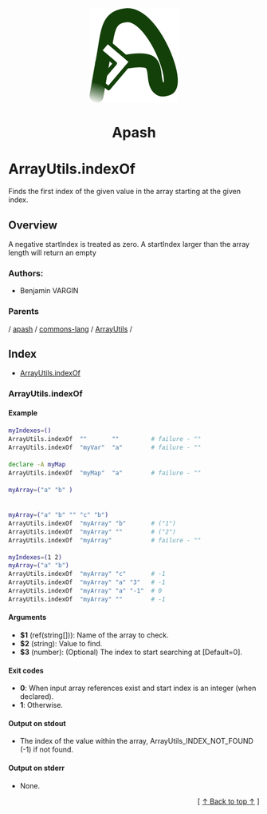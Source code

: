 
<div align='center' id='apash-top'>
  <a href='https://github.com/hastec-fr/apash'>
    <img alt='apash-logo' src='../../../../../../../assets/apash-logo.svg'/>
  </a>

  # Apash
</div>

# ArrayUtils.indexOf

Finds the first index of the given value in the array starting at the given index.

## Overview

A negative startIndex is treated as zero. A startIndex larger than the array length will return an empty
### Authors:
* Benjamin VARGIN

### Parents
<!-- apash.parentBegin -->
[](../../../../.md) / [apash](../../../apash.md) / [commons-lang](../../commons-lang.md) / [ArrayUtils](../ArrayUtils.md) / 
<!-- apash.parentEnd -->

## Index

* [ArrayUtils.indexOf](#arrayutilsindexof)

### ArrayUtils.indexOf

#### Example
```bash
myIndexes=()
ArrayUtils.indexOf  ""       ""         # failure - ""
ArrayUtils.indexOf  "myVar"  "a"        # failure - ""

declare -A myMap
ArrayUtils.indexOf  "myMap"  "a"        # failure - ""

myArray=("a" "b" )


myArray=("a" "b" "" "c" "b")
ArrayUtils.indexOf  "myArray" "b"       # ("1")
ArrayUtils.indexOf  "myArray" ""        # ("2")
ArrayUtils.indexOf  "myArray"           # failure - ""

myIndexes=(1 2)
myArray=("a" "b")
ArrayUtils.indexOf  "myArray" "c"       # -1
ArrayUtils.indexOf  "myArray" "a" "3"   # -1
ArrayUtils.indexOf  "myArray" "a" "-1"  # 0
ArrayUtils.indexOf  "myArray" ""        # -1
```

#### Arguments

* **$1** (ref(string[])): Name of the array to check.
* **$2** (string): Value to find.
* **$3** (number): (Optional) The index to start searching at [Default=0].

#### Exit codes

* **0**: When input array references exist and start index is an integer (when declared).
* **1**: Otherwise.

#### Output on stdout

* The index of the value within the array, ArrayUtils_INDEX_NOT_FOUND (-1) if not found.

#### Output on stderr

* None.


  <div align='right'>[ <a href='#apash-top'>↑ Back to top ↑</a> ]</div>

